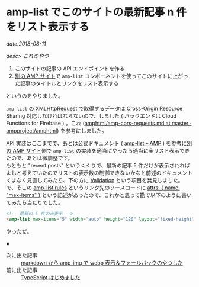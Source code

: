 # amp-list でこのサイトの最新記事 n 件をリスト表示する

*date:2018-08-11*

*desc> これのやつ*

1. このサイトの記事の API エンドポイントを作る
1. [別の AMP サイト](https://hrfmmymt.github.io/)で `amp-list` コンポーネントを使ってこのサイトに上がった記事のタイトルとリンクをリスト表示する

というのをやりました。

`amp-list` の XMLHttpRequest で取得するデータは Cross-Origin Resource Sharing 対応しなければならないので、しました ( バックエンドは Cloud Functions for Firebase ) 。これ ([amphtml/amp-cors-requests.md at master · ampproject/amphtml](https://github.com/ampproject/amphtml/blob/master/spec/amp-cors-requests.md)) を参考にしました。

API 実装はここまでで、あとは公式ドキュメント ( [amp-list – AMP](https://www.ampproject.org/docs/reference/components/amp-list) ) を参考に[別の AMP サイト](https://hrfmmymt.github.io/)側で `amp-list` の実装を適当にやったら適当に全リスト表示できたので、あとは微調整です。  
もともと "recent posts" というくくりで、最新の記事 5 件だけが表示されればよしと考えていたのでリストの表示数の制御できないかなと前述のドキュメントくまなく見直してみたら、下の方に [Validation](https://www.ampproject.org/docs/reference/components/amp-list#validation) という項目を発見しました。で、そこの [amp-list rules](https://github.com/ampproject/amphtml/blob/master/extensions/amp-list/validator-amp-list.protoascii) というリンク先のソースコードに [attrs: { name: "max-items" }](https://github.com/ampproject/amphtml/blob/master/extensions/amp-list/validator-amp-list.protoascii#L102) という記述があったので、これかと思って勘で以下のように書いてみたら当たりでした。

```html
<!-- 最新の 5 件のみ表示 -->
<amp-list max-items="5" width="auto" height="120" layout="fixed-height">
```

やったぜ。

<footer>&#8718;</footer>
<nav class="post-recent">
  <dl><dt>次に出た記事</dt>
  <dd><a href="md-amp-img-webp">markdown から amp-img で webp 表示＆フォールバックのやつした</a></dd><dt>前に出た記事</dt>
  <dd><a href="20180808">TypeScript はじめました</a></dd></dl>
</nav>